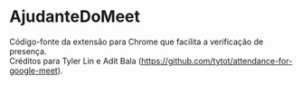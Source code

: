 # AjudanteDoMeet
Código-fonte da extensão para Chrome que facilita a verificação de presença. </br>
Créditos para Tyler Lin e Adit Bala (https://github.com/tytot/attendance-for-google-meet).
